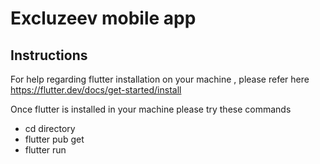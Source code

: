 # Excluzeev mobile app 
 

## Instructions
For help regarding flutter installation on your machine , please refer here
https://flutter.dev/docs/get-started/install

Once flutter is installed in your machine please try these commands
- cd directory
- flutter pub get
- flutter run
 
